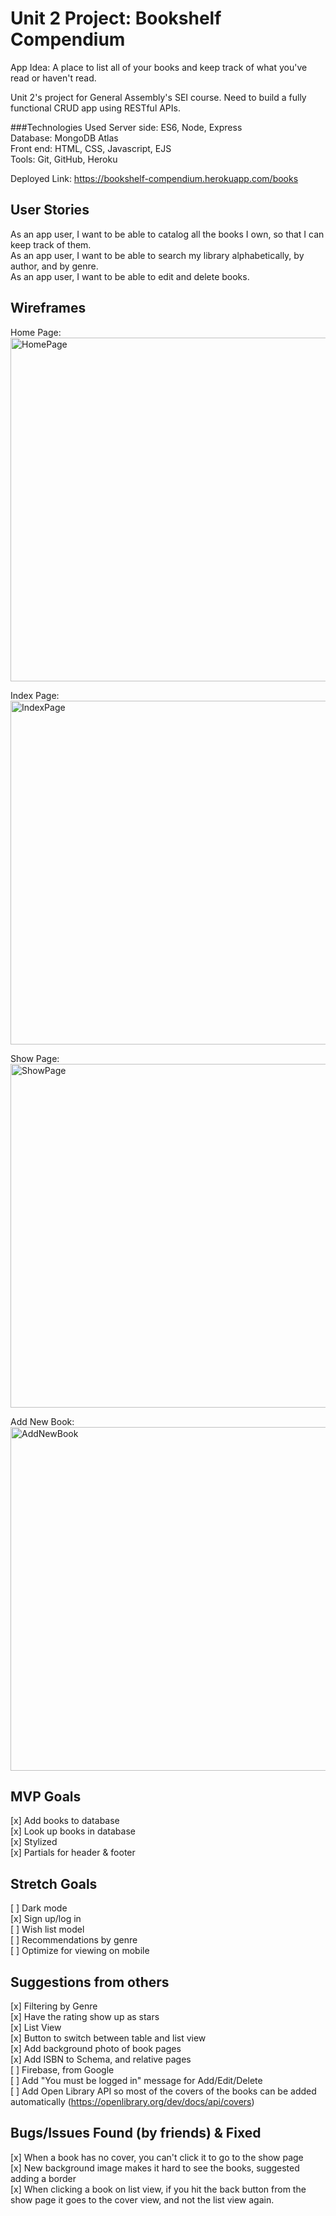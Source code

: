 # Unit 2 Project: Bookshelf Compendium

App Idea: 
A place to list all of your books and keep track of what you've read or haven't read.

Unit 2's project for General Assembly's SEI course. 
Need to build a fully functional CRUD app using RESTful APIs.

###Technologies Used
Server side: ES6, Node, Express\
Database: MongoDB Atlas\
Front end: HTML, CSS, Javascript, EJS\
Tools: Git, GitHub, Heroku

Deployed Link: https://bookshelf-compendium.herokuapp.com/books

## User Stories
As an app user, I want to be able to catalog all the books I own, so that I can keep track of them.\
As an app user, I want to be able to search my library alphabetically, by author, and by genre.\
As an app user, I want to be able to edit and delete books.
  
## Wireframes
Home Page: \
<img width="550" alt="HomePage" src="https://user-images.githubusercontent.com/6404196/135539167-0d4f69b8-425a-4f80-abaa-3e327ed83a46.png">

Index Page:\
<img width="550" alt="IndexPage" src="https://user-images.githubusercontent.com/6404196/135539173-16cfbf0b-f58f-4323-988f-42407d259d77.png">

Show Page:\
<img width="550" alt="ShowPage" src="https://user-images.githubusercontent.com/6404196/135539180-35437aa3-8004-4567-be48-ff8885cab31b.png">

Add New Book:\
<img width="550" alt="AddNewBook" src="https://user-images.githubusercontent.com/6404196/135539193-0cc11784-9881-4e88-aeec-7346370b096d.png">

## MVP Goals
[x] Add books to database\
[x] Look up books in database\
[x] Stylized\
[x] Partials for header & footer

## Stretch Goals
[ ] Dark mode\
[x] Sign up/log in\
[ ] Wish list model\
[ ] Recommendations by genre\
[ ] Optimize for viewing on mobile
  
## Suggestions from others
[x] Filtering by Genre\
[x] Have the rating show up as stars\
[x] List View\
[x] Button to switch between table and list view\
[x] Add background photo of book pages\
[x] Add ISBN to Schema, and relative pages\
[ ] Firebase, from Google\
[ ] Add "You must be logged in" message for Add/Edit/Delete\
[ ] Add Open Library API so most of the covers of the books can be added automatically (https://openlibrary.org/dev/docs/api/covers)

## Bugs/Issues Found (by friends) & Fixed
[x] When a book has no cover, you can't click it to go to the show page\
[x] New background image makes it hard to see the books, suggested adding a border\
[x] When clicking a book on list view, if you hit the back button from the show page it goes to the cover view, and not the list view again. 
